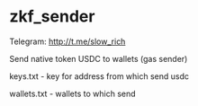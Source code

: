 # zkf_sender
Telegram: http://t.me/slow_rich

Send native token USDC to wallets (gas sender)


keys.txt - key for address from which send usdc

wallets.txt - wallets to which send
